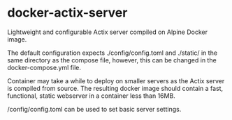 # docker-actix-server
Lightweight and configurable Actix server compiled on Alpine Docker image.

The default configuration expects ./config/config.toml and ./static/ in the same directory as the compose file, however, this can be changed in the docker-compose.yml file. 

Container may take a while to deploy on smaller servers as the Actix server is compiled from source. The resulting docker image should contain a fast, functional, static webserver in a container less than 16MB.

/config/config.toml can be used to set basic server settings. 